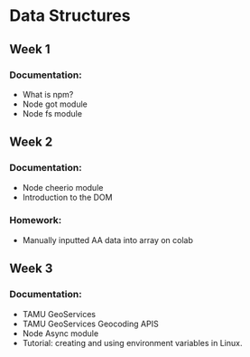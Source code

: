 # Data Structures
## Week 1
### Documentation:
- What is npm?
- Node got module
- Node fs module

## Week 2
### Documentation:
- Node cheerio module
- Introduction to the DOM

### Homework:
- Manually inputted AA data into array on colab

## Week 3
### Documentation:
- TAMU GeoServices
- TAMU GeoServices Geocoding APIS
- Node Async module
- Tutorial: creating and using environment variables in Linux.
